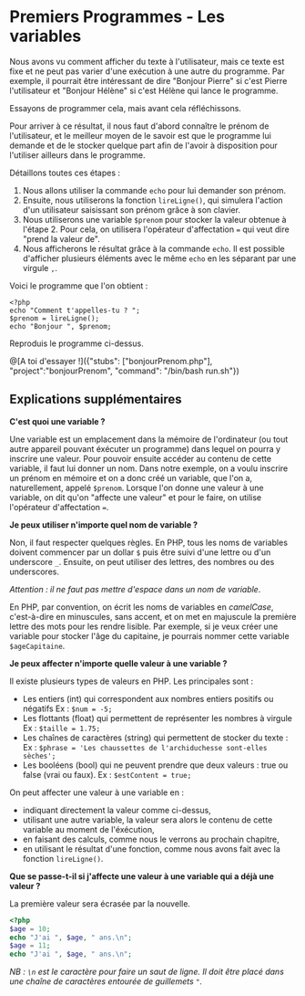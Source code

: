 # Premiers Programmes - Les variables

Nous avons vu comment afficher du texte à l'utilisateur, mais ce texte
est fixe et ne peut pas varier d'une exécution à une autre du programme.
Par exemple, il pourrait être intéressant de dire "Bonjour Pierre" si c'est Pierre l'utilisateur et "Bonjour Hélène" si c'est Hélène qui lance le programme.

Essayons de programmer cela, mais avant cela réfléchissons. 

Pour arriver à ce résultat, il nous faut d'abord connaître le prénom de l'utilisateur, et le meilleur moyen de le savoir est que le programme lui demande et de le stocker quelque part afin de l'avoir à disposition pour l'utiliser ailleurs dans le programme.

Détaillons toutes ces étapes : 

1. Nous allons utiliser la commande `echo` pour lui demander son prénom. 
2. Ensuite, nous utiliserons la fonction `lireLigne()`, qui simulera l'action d'un utilisateur saisissant son prénom grâce à son clavier.
3. Nous utiliserons une variable `$prenom` pour stocker la valeur obtenue à l'étape 2. Pour cela, on utilisera l'opérateur d'affectation `=` qui veut dire "prend la valeur de".
4. Nous afficherons le résultat grâce à la commande `echo`. Il est possible d'afficher plusieurs éléments avec le même `echo` en les séparant par une virgule `,`.

Voici le programme que l'on obtient : 
```
<?php
echo "Comment t'appelles-tu ? ";
$prenom = lireLigne();
echo "Bonjour ", $prenom;
```

Reproduis le programme ci-dessus.

@[A toi d'essayer !]({"stubs": ["bonjourPrenom.php"], "project":"bonjourPrenom", "command": "/bin/bash run.sh"})


## Explications supplémentaires

**C'est quoi une variable ?**

Une variable est un emplacement dans la mémoire de l'ordinateur (ou tout autre appareil pouvant éxécuter un programme) dans lequel on pourra y inscrire une valeur.
Pour pouvoir ensuite accéder au contenu de cette variable, il faut lui donner un nom. 
Dans notre exemple, on a voulu inscrire un prénom en mémoire et on a donc créé un variable, que l'on a, naturellement, appelé `$prenom`. 
Lorsque l'on donne une valeur à une variable, on dit qu'on "affecte une valeur" et pour le faire, on utilise l'opérateur d'affectation `=`.

**Je peux utiliser n'importe quel nom de variable ?**

Non, il faut respecter quelques règles. En PHP, tous les noms de variables doivent commencer par un dollar `$` puis être suivi d'une lettre ou d'un underscore `_`. 
Ensuite, on peut utiliser des lettres, des nombres ou des underscores.

*Attention : il ne faut pas mettre d'espace dans un nom de variable*. 

En PHP, par convention, on écrit les noms de variables en *camelCase*, c'est-à-dire en minuscules, sans accent, et on met en majuscule la première lettre des mots pour les rendre lisible. 
Par exemple, si je veux créer une variable pour stocker l'âge du capitaine, je pourrais nommer cette variable `$ageCapitaine`.

**Je peux affecter n'importe quelle valeur à une variable ?**

Il existe plusieurs types de valeurs en PHP. Les principales sont : 
* Les entiers (int) qui correspondent aux nombres entiers positifs ou négatifs
Ex : `$num = -5;`
* Les flottants (float) qui permettent de représenter les nombres à virgule
Ex : `$taille = 1.75;`
* Les chaînes de caractères (string) qui permettent de stocker du texte : 
Ex : `$phrase = 'Les chaussettes de l'archiduchesse sont-elles sèches';`
* Les booléens (bool) qui ne peuvent prendre que deux valeurs : true ou false (vrai ou faux).
Ex : `$estContent = true;`

On peut affecter une valeur à une variable en :
* indiquant directement la valeur comme ci-dessus,
* utilisant une autre variable, la valeur sera alors le contenu de cette variable au moment de l'éxécution,
* en faisant des calculs, comme nous le verrons au prochain chapitre,
* en utilisant le résultat d'une fonction, comme nous avons fait avec la fonction `lireLigne()`.

**Que se passe-t-il si j'affecte une valeur à une variable qui a déjà une valeur ?**

La première valeur sera écrasée par la nouvelle. 

```php runnable
<?php
$age = 10;
echo "J'ai ", $age, " ans.\n";
$age = 11;
echo "J'ai ", $age, " ans.\n";
 ```

 *NB : `\n` est le caractère pour faire un saut de ligne. Il doit être placé dans une chaîne de caractères entourée de guillemets `"`.* 